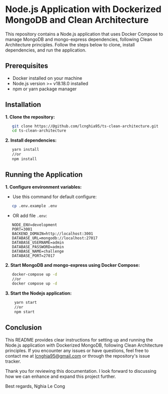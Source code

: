 # Node.js Application with Dockerized MongoDB and Clean Architecture

This repository contains a Node.js application that uses Docker Compose to manage MongoDB and mongo-express dependencies, following Clean Architecture principles. Follow the steps below to clone, install dependencies, and run the application.

## Prerequisites

- Docker installed on your machine
- Node.js version >= v18.18.0 installed
- npm or yarn package manager

## Installation

**1. Clone the repository:**

```bash
   git clone https://@github.com/lcnghia95/ts-clean-architecture.git
   cd ts-clean-architecture
```
   
**2. Install dependencies:**
```bash
   yarn install
   //or
   npm install
```


## Running the Application

**1. Configure environment variables:**

* Use this command for default configure:

```bash
   cp .env.example .env
```
* OR add file `.env`:

```env
   NODE_ENV=development
   PORT=3001
   BACKEND_DOMAIN=http://localhost:3001
   DATABASE_URL=mongodb://localhost:27017
   DATABASE_USERNAME=admin
   DATABASE_PASSWORD=admin
   DATABASE_NAME=challenge
   DATABASE_PORT=27017
```


**2. Start MongoDB and mongo-express using Docker Compose:**

```bash
   docker-compose up -d 
   //or
   docker compose up -d
```


**3. Start the Nodejs application:**

```bash
    yarn start
    //or
    npm start
```


## Conclusion

This README provides clear instructions for setting up and running the Node.js application with Dockerized MongoDB, following Clean Architecture principles. If you encounter any issues or have questions, feel free to contact me at [lcnghia95@gmail.com](mailto:lcnghia95@gmail.com) or through the repository's issue tracker.

Thank you for reviewing this documentation. I look forward to discussing how we can enhance and expand this project further.

Best regards,
Nghia Le Cong